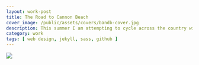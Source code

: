 ```yaml
---
layout: work-post
title: The Road to Cannon Beach
cover_image: /public/assets/covers/bandb-cover.jpg
description: This summer I am attempting to cycle across the country with and organization called Bike and Build. THe site is built on Jekyll which eliminates the need to use a complicated CMS and is hosted on Github Pages. To keep challenging myself, share my messaging about the Affordbale Housing Cause, and help me reach my goals I put this together...check it out  at roadtocannonbeach.bike
category: work
tags: [ web design, jekyll, sass, github ]
---
```


<a href="http://roadtocannonbeach.bike"><img src=" {{ site.cdn_path }}/bike-build/site.png" /></a>
